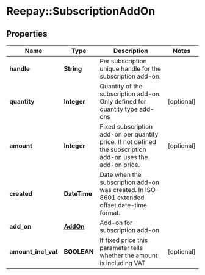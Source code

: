 # Reepay::SubscriptionAddOn

## Properties
Name | Type | Description | Notes
------------ | ------------- | ------------- | -------------
**handle** | **String** | Per subscription unique handle for the subscription add-on. | 
**quantity** | **Integer** | Quantity of the subscription add-on. Only defined for quantity type add-ons | [optional] 
**amount** | **Integer** | Fixed subscription add-on per quantity price. If not defined the subscription add-on uses the add-on price. | [optional] 
**created** | **DateTime** | Date when the subscription add-on was created. In ISO-8601 extended offset date-time format. | 
**add_on** | [**AddOn**](AddOn.md) | Add-on for subscription add-on | 
**amount_incl_vat** | **BOOLEAN** | If fixed price this parameter tells whether the amount is including VAT | [optional] 


